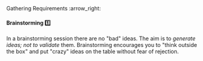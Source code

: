 <link rel="stylesheet" href="{{baseUrl}}/css/textbook.css">

<div class="website-content">

<div id="path">Gathering Requirements :arrow_right: </div>

<div id="title">

#### Brainstorming :one:

</div>

<div id="body">

<tip-box type="primary">
<include src="../../common/definitions.md#def-brainstorming" />
</tip-box>

In a brainstorming session there are no "bad" ideas. The aim is to _generate ideas; not to validate_ them. Brainstorming encourages you to "think outside the box" and put "crazy" ideas on the table without fear of rejection.

</div>

<div id="extras">

<include src="exercises.md" />

<div>

</div>
